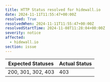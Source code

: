 ```yaml
---
title: HTTP Status resolved for hidewall.io
date: 2024-11-11T11:55:47+00:00Z
resolved: True
resolvedWhen: 2024-11-11T11:55:47+00:00Z
resolvedStartTime: 2024-11-08T11:28:04+00:00Z
severity: notice
affected:
  - hidewall.io
section: issue
---
```


| Expected Statuses | Actual Status  |
|-------------------|----------------|
| 200, 301, 302, 403 | 403 |
